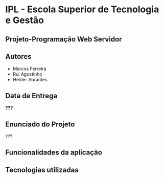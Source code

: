# IPL - Escola Superior de Tecnologia e Gestão
## Projeto-Programação Web Servidor

## Autores
- Marcos Ferreira
- Rui Agostinho
- Hélder Abrantes
   
## Data de Entrega
**???**

## Enunciado do Projeto
???

## Funcionalidades da aplicação

  
## Tecnologias utilizadas
